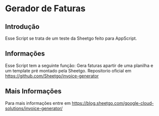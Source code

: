# Gerador de Faturas


## Introdução

Esse Script se trata de um teste da Sheetgo feito para AppScript.


## Informações 

Esse Script tem a seguinte função: Gera faturas apartir de uma planilha e um template pré montado pela Sheetgo. 
Repositorio oficial em https://github.com/Sheetgo/invoice-generator


## Mais Informações 

Para mais informações entre em https://blog.sheetgo.com/google-cloud-solutions/invoice-generator/
